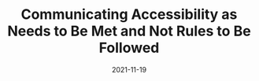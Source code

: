 ---
date: 2021-11-19
permalink: false
publisher: uxdesigncc
tags:
  - accessibility
  - meta
target_url: https://uxdesign.cc/communicate-accessibility-as-needs-to-be-met-and-not-rules-to-follow-a-true-story-94b3bd2192ac
title: Communicating Accessibility as Needs to Be Met and Not Rules to Be Followed
---